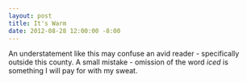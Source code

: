 ```yaml
---
layout: post
title: It's Warm
date: 2012-08-28 12:00:00 -8:00
---
```


An understatement like this may confuse an avid reader - specifically outside this county. A small mistake - omission of the word *iced* is something I will pay for with my sweat. 
